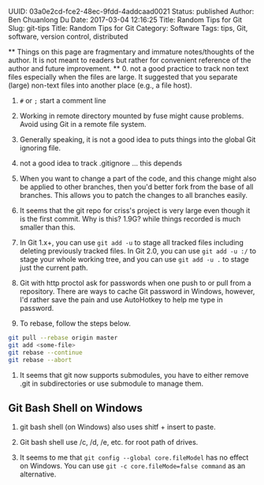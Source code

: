 UUID: 03a0e2cd-fce2-48ec-9fdd-4addcaad0021
Status: published
Author: Ben Chuanlong Du
Date: 2017-03-04 12:16:25
Title: Random Tips for Git
Slug: git-tips
Title: Random Tips for Git
Category: Software
Tags: tips, Git, software, version control, distributed

**
Things on this page are fragmentary and immature notes/thoughts of the author. 
It is not meant to readers but rather for convenient reference of the author and future improvement.
**
0. not a good practice to track non text files 
especially when the files are large.
It suggested that you separate (large) non-text files into another place (e.g., a file host). 

1. `#` or `;` start a comment line

5. Working in remote directory mounted by fuse might cause problems.
Avoid using Git in a remote file system.

6. Generally speaking, 
it is not a good idea to puts things into the global Git ignoring file.

7. not a good idea to track .gitignore ... this depends


10. When you want to change a part of the code, 
and this change might also be applied to other branches, 
then you'd better fork from the base of all branches. 
This allows you to patch the changes to all branches easily.


14. It seems that the git repo for criss's project is very large even though it is the first commit. 
Why is this? 1.9G? while things recorded is much smaller than this. 

18. In Git 1.x+, 
you can use `git add -u` to stage all tracked files including deleting previously tracked files. 
In Git 2.0, 
you can use `git add -u :/` to stage your whole working tree, 
and you can use `git add -u .` to stage just the current path. 

19. Git with http proctol ask for passwords when one push to or pull from a repository.
There are ways to cache Git password in Windows, 
however, 
I'd rather save the pain and use AutoHotkey to help me type in password.

5. To rebase, follow the steps below.
```bash
git pull --rebase origin master
git add <some-file>
git rebase --continue
git rebase --abort
```

1. It seems that git now supports submodules, 
you have to either remove .git in subdirectories or use submodule to manage them.

## Git Bash Shell on Windows

1. git bash shell (on Windows) also uses shitf + insert to paste.

2. Git bash shell use /c, /d, /e, etc. for root path of drives.

3. It seems to me that 
`git config --global core.fileModel` 
has no effect on Windows.
You can use `git -c core.fileMode=false command` as an alternative.



